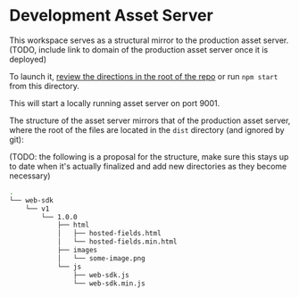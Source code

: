 # Development Asset Server

This workspace serves as a structural mirror to the production asset server. (TODO, include link to domain of the production asset server once it is deployed)

To launch it, [review the directions in the root of the repo](../README.md#start) or run `npm start` from this directory.

This will start a locally running asset server on port 9001.

The structure of the asset server mirrors that of the production asset server, where the root of the files are located in the `dist` directory (and ignored by git):

(TODO: the following is a proposal for the structure, make sure this stays up to date when it's actually finalized and add new directories as they become necessary)

```bash
.
└── web-sdk
    └── v1
        └── 1.0.0
            ├── html
            │   ├── hosted-fields.html
            │   └── hosted-fields.min.html
            ├── images
            │   └── some-image.png
            └── js
                ├── web-sdk.js
                └── web-sdk.min.js
```